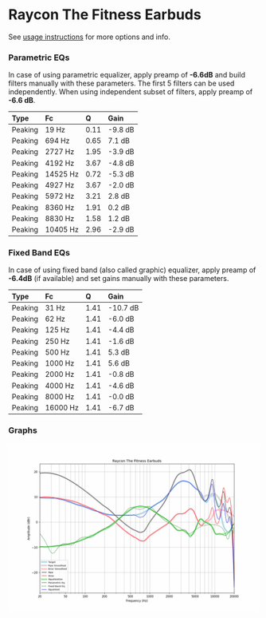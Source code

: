 # Raycon The Fitness Earbuds
See [usage instructions](https://github.com/jaakkopasanen/AutoEq#usage) for more options and info.

### Parametric EQs
In case of using parametric equalizer, apply preamp of **-6.6dB** and build filters manually
with these parameters. The first 5 filters can be used independently.
When using independent subset of filters, apply preamp of **-6.6 dB**.

| Type    | Fc       |    Q | Gain    |
|:--------|:---------|:-----|:--------|
| Peaking | 19 Hz    | 0.11 | -9.8 dB |
| Peaking | 694 Hz   | 0.65 | 7.1 dB  |
| Peaking | 2727 Hz  | 1.95 | -3.9 dB |
| Peaking | 4192 Hz  | 3.67 | -4.8 dB |
| Peaking | 14525 Hz | 0.72 | -5.3 dB |
| Peaking | 4927 Hz  | 3.67 | -2.0 dB |
| Peaking | 5972 Hz  | 3.21 | 2.8 dB  |
| Peaking | 8360 Hz  | 1.91 | 0.2 dB  |
| Peaking | 8830 Hz  | 1.58 | 1.2 dB  |
| Peaking | 10405 Hz | 2.96 | -2.9 dB |

### Fixed Band EQs
In case of using fixed band (also called graphic) equalizer, apply preamp of **-6.4dB**
(if available) and set gains manually with these parameters.

| Type    | Fc       |    Q | Gain     |
|:--------|:---------|:-----|:---------|
| Peaking | 31 Hz    | 1.41 | -10.7 dB |
| Peaking | 62 Hz    | 1.41 | -6.0 dB  |
| Peaking | 125 Hz   | 1.41 | -4.4 dB  |
| Peaking | 250 Hz   | 1.41 | -1.6 dB  |
| Peaking | 500 Hz   | 1.41 | 5.3 dB   |
| Peaking | 1000 Hz  | 1.41 | 5.6 dB   |
| Peaking | 2000 Hz  | 1.41 | -0.8 dB  |
| Peaking | 4000 Hz  | 1.41 | -4.6 dB  |
| Peaking | 8000 Hz  | 1.41 | -0.0 dB  |
| Peaking | 16000 Hz | 1.41 | -6.7 dB  |

### Graphs
![](./Raycon%20The%20Fitness%20Earbuds.png)